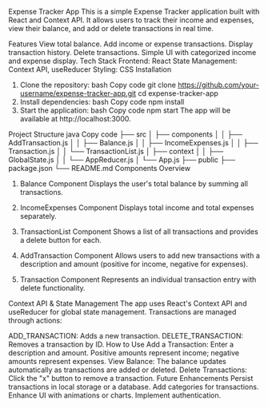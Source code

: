Expense Tracker App
This is a simple Expense Tracker application built with React and Context API. It allows users to track their income and expenses, view their balance, and add or delete transactions in real time.

Features
View total balance.
Add income or expense transactions.
Display transaction history.
Delete transactions.
Simple UI with categorized income and expense display.
Tech Stack
Frontend: React
State Management: Context API, useReducer
Styling: CSS
Installation
1. Clone the repository:
bash
Copy code
git clone https://github.com/your-username/expense-tracker-app.git
cd expense-tracker-app
2. Install dependencies:
bash
Copy code
npm install
3. Start the application:
bash
Copy code
npm start
The app will be available at http://localhost:3000.

Project Structure
java
Copy code
├── src
│   ├── components
│   │   ├── AddTransaction.js
│   │   ├── Balance.js
│   │   ├── IncomeExpenses.js
│   │   ├── Transaction.js
│   │   └── TransactionList.js
│   ├── context
│   │   ├── GlobalState.js
│   │   └── AppReducer.js
│   └── App.js
├── public
├── package.json
└── README.md
Components Overview
1. Balance Component
Displays the user's total balance by summing all transactions.

2. IncomeExpenses Component
Displays total income and total expenses separately.

3. TransactionList Component
Shows a list of all transactions and provides a delete button for each.

4. AddTransaction Component
Allows users to add new transactions with a description and amount (positive for income, negative for expenses).

5. Transaction Component
Represents an individual transaction entry with delete functionality.

Context API & State Management
The app uses React's Context API and useReducer for global state management. Transactions are managed through actions:

ADD_TRANSACTION: Adds a new transaction.
DELETE_TRANSACTION: Removes a transaction by ID.
How to Use
Add a Transaction: Enter a description and amount. Positive amounts represent income; negative amounts represent expenses.
View Balance: The balance updates automatically as transactions are added or deleted.
Delete Transactions: Click the "x" button to remove a transaction.
Future Enhancements
Persist transactions in local storage or a database.
Add categories for transactions.
Enhance UI with animations or charts.
Implement authentication.

